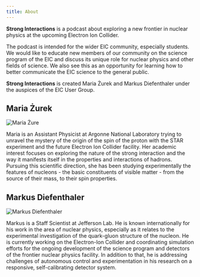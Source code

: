 ```yaml
---
title: About
---
```


**Strong Interactions** is a podcast about exploring a new frontier in nuclear physics at the upcoming Electron Ion Collider. 

The podcast is intended for the wider EIC community, especially students. We would like to educate new members of our community on the science program of the EIC and discuss its unique role for nuclear physics and other fields of science. We also see this as an opportunity for learning how to better communicate the EIC science to the general public. 

**Strong Interactions** is created Maria Żurek and Markus Diefenthaler under the auspices of the EIC User Group. 


## Maria Żurek

![Maria Żure](/images/profile/maria.png)

Maria is an Assistant Physicist at Argonne National Laboratory trying to unravel the mystery of the origin of the spin of the proton with the STAR experiment and the future Electron Ion Collider facility.
Her academic interest focuses on exploring the nature of the strong interaction and the way it manifests itself in the properties and interactions of hadrons. Pursuing this scientific direction, she has been studying experimentally the features of nucleons - the basic constituents of visible matter - from the source of their mass, to their spin properties.

## Markus Diefenthaler

![Markus Diefenthaler](/images/profile/markus.jpg)

Markus is a Staff Scientist at Jefferson Lab. He is known internationally for his work in the area of nuclear physics, especially as it relates to the experimental investigation of the quark-gluon structure of the nucleon. He is currently working on the Electron-Ion Collider and coordinating simulation efforts for the ongoing development of the science program and detectors of the frontier nuclear physics facility. In addition to that, he is addressing challenges of autonomous control and experimentation in his research on a responsive, self-calibrating detector system.
